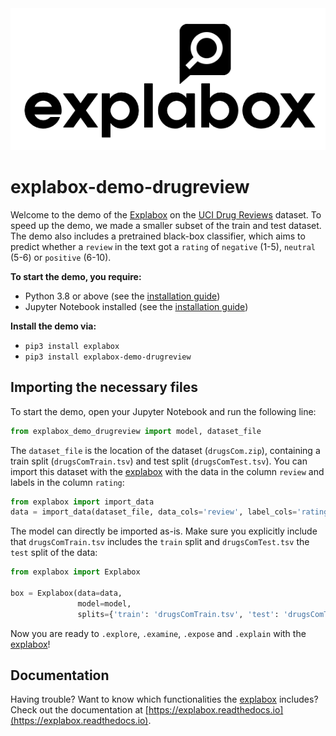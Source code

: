 <a href="https://explabox.readthedocs.io" target="_blank">
<img src="https://raw.githubusercontent.com/MarcelRobeer/explabox/main/img/explabox.png" alt="explabox-logo">
</a>

# explabox-demo-drugreview

Welcome to the demo of the [Explabox](https://explabox.readthedocs.io) on the [UCI Drug Reviews](https://archive.ics.uci.edu/ml/datasets/Drug+Review+Dataset+%28Drugs.com%29#) dataset. To speed up the demo, we made a smaller subset of the train and test dataset. The demo 
also includes a pretrained black-box classifier, which aims to predict whether a `review` in the text got a `rating` of 
`negative` (1-5), `neutral` (5-6) or `positive` (6-10).

**To start the demo, you require:**
- Python 3.8 or above (see the [installation guide](https://www.python.org/downloads/))
- Jupyter Notebook installed (see the [installation guide](https://jupyter.org/install))

**Install the demo via:**
- `pip3 install explabox`
- `pip3 install explabox-demo-drugreview`

## Importing the necessary files
To start the demo, open your Jupyter Notebook and run the following line:

```python
from explabox_demo_drugreview import model, dataset_file 
```

The `dataset_file` is the location of the dataset (`drugsCom.zip`), containing a train split (`drugsComTrain.tsv`) and test split (`drugsComTest.tsv`). You can import this dataset with the [explabox](https://explabox.rtfd.io) with the data in the column `review` and labels in the column `rating`:

```python
from explabox import import_data
data = import_data(dataset_file, data_cols='review', label_cols='rating')  
```

The model can directly be imported as-is. Make sure you explicitly include that `drugsComTrain.tsv` includes the `train` split and `drugsComTest.tsv` the `test` split of the data:

```python
from explabox import Explabox

box = Explabox(data=data,
               model=model,
               splits={'train': 'drugsComTrain.tsv', 'test': 'drugsComTest.tsv'})
```

Now you are ready to `.explore`, `.examine`, `.expose` and `.explain` with the [explabox](https://explabox.readthedocs.io)!

## Documentation
Having trouble? Want to know which functionalities the [explabox](https://explabox.readthedocs.io) includes? Check out the documentation at [https://explabox.readthedocs.io](https://explabox.readthedocs.io).
